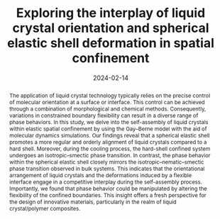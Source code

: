 ---
title: "Exploring the interplay of liquid crystal orientation and spherical elastic shell deformation in spatial confinement"
authors:
- You-Lu Liu
- You-Liang Zhu
- Yan-Chun Li
- Zhong-Yuan Lu
date: "2024-02-14"
doi: "10.1039/D3CP04479C"
publication_types: ["期刊文章"]
publication: "Physical Chemistry Chemical Physics"
publication_short: "Phys. Chem. Chem. Phys. 2024,7,26,6180-6188"
abstract: "
<!--more-->
The application of liquid crystal technology typically relies  on the precise control of molecular orientation at a surface or  interface. This control can be achieved through a combination of  morphological and chemical methods. Consequently, variations in  constrained boundary flexibility can result in a diverse range of phase  behaviors. In this study, we delve into the self-assembly of liquid  crystals within elastic spatial confinement by using the Gay–Berne model  with the aid of molecular dynamics simulations. Our findings reveal  that a spherical elastic shell promotes a more regular and orderly  alignment of liquid crystals compared to a hard shell. Moreover, during  the cooling process, the hard-shell confined system undergoes an  isotropic–smectic phase transition. In contrast, the phase behavior  within the spherical elastic shell closely mirrors the  isotropic–nematic–smectic phase transition observed in bulk systems.  This indicates that the orientational arrangement of liquid crystals and  the deformations induced by a flexible interface engage in a  competitive interplay during the self-assembly process. Importantly, we  found that phase behavior could be manipulated by altering the  flexibility of the confined boundaries. This insight offers a fresh  perspective for the design of innovative materials, particularly in the  realm of liquid crystal/polymer composites."
url_pdf: "https://pubs.rsc.org/en/content/articlelanding/2024/cp/d3cp04479c"
---